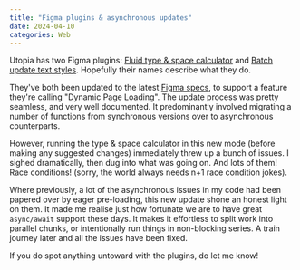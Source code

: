 ```yaml
---
title: "Figma plugins & asynchronous updates"
date: 2024-04-10
categories: Web
---
```


Utopia has two Figma plugins: [Fluid type & space calculator](https://www.figma.com/community/plugin/951884648789524000/utopia-fluid-type-space-calculator) and [Batch update text styles](https://www.figma.com/community/plugin/979005485047252094/utopia-batch-update-text-styles). Hopefully their names describe what they do.

They've both been updated to the latest [Figma specs](https://www.figma.com/plugin-docs/migrating-to-dynamic-loading/), to support a feature they're calling "Dynamic Page Loading". The update process was pretty seamless, and very well documented. It predominantly involved migrating a number of functions from synchronous versions over to asynchronous counterparts.

However, running the type & space calculator in this new mode (before making any suggested changes) immediately threw up a bunch of issues. I sighed dramatically, then dug into what was going on. And lots of them! Race conditions! (sorry, the world always needs n+1 race condition jokes).

Where previously, a lot of the asynchronous issues in my code had been papered over by eager pre-loading, this new update shone an honest light on them. It made me realise just how fortunate we are to have great `async/await` support these days. It makes it effortless to split work into parallel chunks, or intentionally run things in non-blocking series. A train journey later and all the issues have been fixed.

If you do spot anything untoward with the plugins, do let me know!
